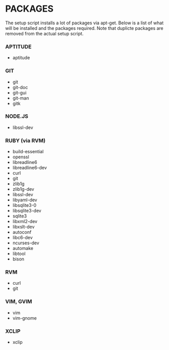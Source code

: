# PACKAGES

The setup script installs a lot of packages via apt-get. Below is a list of what will be installed and the packages required. Note that duplicte packages are removed from the actual setup script.

### APTITUDE

* aptitude

### GIT

* git 
* git-doc
* git-gui
* git-man
* gitk

### NODE.JS

* libssl-dev

### RUBY (via RVM)

* build-essential 
* openssl 
* libreadline6 
* libreadline6-dev
* curl
* git
* zlib1g
* zlib1g-dev
* libssl-dev
* libyaml-dev
* libsqlite3-0
* libsqlite3-dev
* sqlite3
* libxml2-dev
* libxslt-dev
* autoconf
* libc6-dev
* ncurses-dev
* automake
* libtool
* bison

### RVM

* curl
* git

### VIM, GVIM

* vim
* vim-gnome

### XCLIP

* xclip
